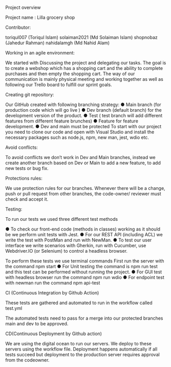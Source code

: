 Project overview

Project name : Lilla grocery shop

Contributor: 

toriqul007 (Toriqul Islam)
solaiman2021 (Md Solaiman Islam)
shopnobaz (Jahedur Rahman)
nahidalamgh (Md Nahid Alam)

Working in an agile environment:

We started with Discussing  the project and delegating our tasks. The goal is to create a webshop which has a  shopping cart and the ability to complete purchases and then empty the shopping cart. The way of our communication is mainly physical meeting and working together as well as following our Trello board to fulfill our sprint goals. 

Creating git repository:

Our GitHub created with  following branching strategy:
● Main branch (for production code which will go live )
● Dev branch (default branch) for the development version of the product.
● Test ( test branch will add different features from different feature brunches)
● Feature for feature development.
● Dev and main must be protected
To start with our project you need to clone our code and open with Visual Studio and install the necessary packages such as node.js, npm, new man, jest, wdio etc.

Avoid conflicts:

To avoid conflicts we don’t work in Dev and Main branches, instead we create another branch based on Dev or Main to add a new feature, to add new tests or bug fix. 

Protections rules:

We use protection rules for our branches. Whenever there will be a change, push or pull request from other branches, the code-owner/ reviewer must check and accept it.

Testing:

To run our tests we used three different test methods

● To check our front-end code (methods in classes) working as it should be we perform unit tests  with Jest.
● For our  REST API (including ACL) we write the test with PostMan and run with NewMan.
● To test our user interface we write scenarios with Gherkin, run with Cucumber, use Webdriver.IO (or Selenium) to control a headless browser. 

To perform these tests we use terminal commands
First run the server with the command npm start
● For Unit testing the command is npm run test and this test can be performed without running the project.
● For GUI test with headless browser run the command npm run wdio
● For endpoint test with newman run the command npm api-test

CI (Continuous Integration by Github Action)

These tests are gathered and automated to run in the workflow called test.yml

The automated tests need to pass for a merge into our protected branches main and dev to be approved. 

CD(Continuous Deployment by Github action)

We are using the digital ocean to run our servers. We deploy to these servers using the workflow file. Deployment happens automatically if all tests succeed but deployment to the production server requires approval from the codeowner. 

